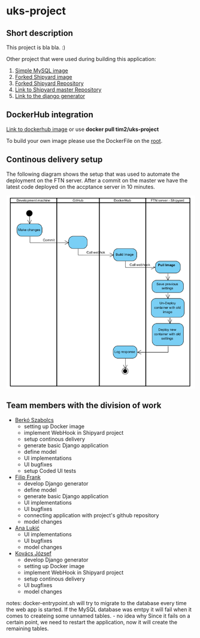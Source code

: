 # uks-project

## Short description

This project is bla bla. :)

Other project that were used during building this application:

1. [Simple MySQL image](https://hub.docker.com/r/tim2/mysqldb/)
2. [Forked Shipyard image](https://hub.docker.com/r/tim2/shipyard/) 
3. [Forked Shipyard Repository](https://github.com/ftn-tim2/shipyar)
4. [Link to Shipyard master Repository](https://github.com/shipyard/shipyard)
5. [Link to the django generator](https://github.com/ftn-tim2/jsd-project)

## DockerHub integration

[Link to dockerhub image](https://hub.docker.com/r/tim2/uks-project/)
or use 
**docker pull tim2/uks-project**

To build your own image please use the DockerFile on the [root](Dockerfile).

## Continous delivery setup

The following diagram shows the setup that was used to automate the deployment on the FTN server.
After a commit on the master we have the latest code deployed on the accptance server in 10 minutes.

![alt tag](https://github.com/ftn-tim2/uks-project/blob/master/FTN%20continous%20delivery.PNG)

## Team members with the division of work

* [Berkó Szabolcs](https://github.com/szberko)
  * setting up Docker image
  * implement WebHook in Shipyard project
  * setup continous delivery
  * generate basic Django application
  * define model
  * UI implementations
  * UI bugfixes
  * setup Coded UI tests
* [Filip Frank](https://github.com/Pazzo92)
  * develop Django generator
  * define model
  * generate basic Django application
  * UI implementations
  * UI bugfixes
  * connecting application with project's github repository
  * model changes
* [Ana Lukić](https://github.com/ra28)
  * UI implementations
  * UI bugfixes
  * model changes
* [Kovács József](https://github.com/thekrushka)
  * develop Django generator
  * setting up Docker image
  * implement WebHook in Shipyard project
  * setup continous delivery
  * UI bugfixes
  * model changes

notes: docker-entrypoint.sh will try to migrate to the database every time the web app is started.
If the MySQL database was emtpy it will fail when it comes to createing some unnamed tables. - no idea why
Since it fails on a certain point, we need to restart the application, now it will create the remaining tables.
